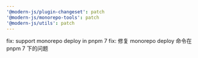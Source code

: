 ```yaml
---
'@modern-js/plugin-changeset': patch
'@modern-js/monorepo-tools': patch
'@modern-js/utils': patch
---
```


fix: support monorepo deploy in pnpm 7
fix: 修复 monorepo deploy 命令在 pnpm 7 下的问题
